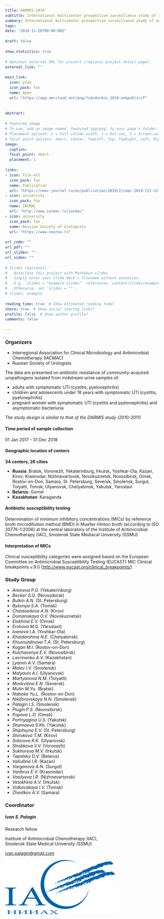 ```yaml
---
title: DARMIS-2018
subtitle: International multicenter prospective surveillance study of antimicrobial resistance of uropathogens causing community-acquired UTI in different subsets of patients (DARMIS-2018)
summary: International multicenter prospective surveillance study of antimicrobial resistance of uropathogens causing community-acquired UTI in different subsets of patients (DARMIS-2018)
tags:
date: "2019-11-20T00:00:00Z"

draft: false

show_statistics: true

# Optional external URL for project (replaces project detail page).
external_link: "" 

main_link: 
  icon: play
  icon_pack: fas
  name: Open
  url: "https://app.amrcloud.net/eng/?id=darmis-2018-en&public=T"


abstract: 

# Featured image
# To use, add an image named `featured.jpg/png` to your page's folder.
# Placement options: 1 = Full column width, 2 = Out-set, 3 = Screen-width
# Focal point options: Smart, Center, TopLeft, Top, TopRight, Left, Right, BottomLeft, Bottom, BottomRight
image:
  caption: 
  focal_point: Smart
  placement: 1

links:
- icon: file-alt
  icon_pack: fas
  name: Publication
  url: "https://cmac-journal.ru/en/publication/2019/2/cmac-2019-t21-n2-p134"
- icon: university
  icon_pack: fas
  name: IACMAC
  url: "http://www.iacmac.ru/iacmac"
- icon: university
  icon_pack: fas
  name: Russian Society of Urologists
  url: "https://www.ooorou.ru"

url_code: ""
url_pdf: ""
url_slides: ""
url_video: ""

# Slides (optional).
#   Associate this project with Markdown slides.
#   Simply enter your slide deck's filename without extension.
#   E.g. `slides = "example-slides"` references `content/slides/example-slides.md`.
#   Otherwise, set `slides = ""`.
# slides: example

reading_time: true  # Show estimated reading time?
share: true  # Show social sharing links?
profile: false  # Show author profile?
comments: false 

---
```


### Organizers

- Interregional Association for Clinical Microbiology and Antimicrobial Chemotherapy (IACMAC)
- Russian Society of Urologists

The data are presented on antibiotic resistance of community-acquired uropathogens isolated from midstream urine samples of:

- adults with symptomatic UTI (cystitis, pyelonephritis)
- children and adolescents under 18 years with symptomatic UTI (cystitis, pyelonephritis)
- pregnant women with symptomatic UTI (cystitis and pyelonephritis) and asymptomatic bacteriuria

*The study design is similar to that of the DARMIS study (2010-2011)*

#### Time period of sample collection
01 Jan 2017 - 31 Dec 2018

#### Geographic location of centers

**34 centers, 26 cities**

- **Russia**: Bratsk, Voronezh, Yekaterinburg, Irkutsk, Yoshkar-Ola, Kazan, Kirov, Krasnodar, Nizhnevartovsk, Novokuznetsk, Novosibirsk, Omsk, Rostov-on-Don, Samara, St. Petersburg, Seversk, Smolensk, Surgut, Tolyatti, Tomsk, Ulyanovsk, Chelyabinsk, Yakutsk, Yaroslavl
- **Belarus**: Gomel
- **Kazakhstan**: Karaganda

#### Antibiotic susceptibility testing
Determination of minimum inhibitory concentrations (MICs) by reference broth microdillution method (BMD) in Mueller-Hinton broth (according to ISO 20776-1:2006) at the central laboratory of the Institute of Antimicrobial Chemotherapy (IAC), Smolensk State Mediacal University (SSMU)  

#### Interpretation of MICs
Clinical susceptibility categories were assigned based on the European Committee on Antimicrobial Susceptibility Testing (EUCAST) MIC Clinical breakpoints v.9.0 (http://www.eucast.org/clinical_breakpoints/)

### Study Group 
- *Amineva P.G.* (Yekaterinburg)
- *Becker G.G.* (Novosibirsk)
- *Bulkin A.N.* (St. Petersburg)
- *Bykonya S.A.* (Tomsk)
- *Chastoedova A.N.* (Kirov)
- *Domanskaya O.V.* (Novokuznetsk)
- *Elokhina E.V.* (Omsk)
- *Ershova M.G.* (Yaroslavl)
- *Ivanova I.A.* (Yoshkar-Ola)
- *Khaidarshina N.E.* (Chelyabinsk)
- *Khusnutdinova T.A.* (St. Petersburg)
- *Kogan M.I.* (Rostov-on-Don)
- *Kulchavenya E.V.* (Novosibirsk)
- *Lavrinenko A.V.* (Kazakhstan)
- *Lyamin A.V.* (Samara)
- *Malev I.V.* (Smolensk)
- *Malyavin A.I.* (Ulyanovsk)
- *Martyanova N.M.* (Tolyatti)
- *Moskvitina E.N.* (Seversk)
- *Mutin M.Yu.* (Bratsk)
- *Naboka Yu.L.* (Rostov-on-Don)
- *Nikiforovskaya N.N.* (Smolensk)
- *Palagin I.S.* (Smolensk)
- *Plugin P.S.* (Novosibirsk)
- *Popova L.D.* (Omsk)
- *Portnyagina U.S.* (Yakutsk)
- *Shamaeva S.Kh.* (Yakutsk)
- *Shipitsyna E.V.* (St. Petersburg)
- *Shirokova T.M.* (Kirov)
- *Sidorova R.K.* (Ulyanovsk)
- *Strebkova V.V.* (Voronezh)
- *Sukhoreva M.V.* (Irkutsk)
- *Tapalsky D.V.* (Belarus)
- *Valiullina I.R.* (Kazan)
- *Varganova A.N.* (Surgut)
- *Varibrus E.V.* (Krasnodar)
- *Vasilyeva I.R.* (Nizhnevartovsk)
- *Vetokhina A.V.* (Irkutsk)
- *Volkovskaya I.V.* (Tomsk)
- *Zhestkov A.V.* (Samara)

<div class="media">
  <div class="media-body">
    <h3 class="mt-0 mb-1">Coordinator</h3>
    <h5>Ivan S. Palagin</h5>
    <p>Research fellow</p>
    <p>Institute of Antimicrobial Chemotherapy (IAC),<br>Smolensk State Medical University (SSMU)</p>
    <p><a href="ivan.palagin@gmail.com" target="_blank">ivan.palagin@gmail.com</a></p>
  </div>
  <img class="ml-3" src="iac.png" alt="Institute of Antimicrobial Chemotherapy">
</div>
